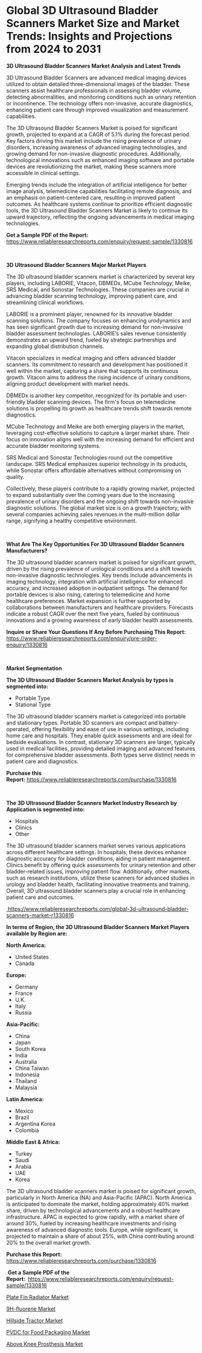 <p><h1>Global 3D Ultrasound Bladder Scanners Market Size and Market Trends: Insights and Projections from 2024 to 2031</h1></p><p><strong>3D Ultrasound Bladder Scanners Market Analysis and Latest Trends</strong></p>
<p><p>3D Ultrasound Bladder Scanners are advanced medical imaging devices utilized to obtain detailed three-dimensional images of the bladder. These scanners assist healthcare professionals in assessing bladder volume, detecting abnormalities, and monitoring conditions such as urinary retention or incontinence. The technology offers non-invasive, accurate diagnostics, enhancing patient care through improved visualization and measurement capabilities.</p><p>The 3D Ultrasound Bladder Scanners Market is poised for significant growth, projected to expand at a CAGR of 5.1% during the forecast period. Key factors driving this market include the rising prevalence of urinary disorders, increasing awareness of advanced imaging technologies, and growing demand for non-invasive diagnostic procedures. Additionally, technological innovations such as enhanced imaging software and portable devices are revolutionizing the market, making these scanners more accessible in clinical settings.</p><p>Emerging trends include the integration of artificial intelligence for better image analysis, telemedicine capabilities facilitating remote diagnosis, and an emphasis on patient-centered care, resulting in improved patient outcomes. As healthcare systems continue to prioritize efficient diagnostic tools, the 3D Ultrasound Bladder Scanners Market is likely to continue its upward trajectory, reflecting the ongoing advancements in medical imaging technologies.</p></p>
<p><strong>Get a Sample PDF of the Report:&nbsp;</strong> <a href="https://www.reliableresearchreports.com/enquiry/request-sample/1330816?utm_campaign=9&utm_medium=2&utm_source=Github&utm_content=ia&utm_term=16102024&utm_id=3d-ultrasound-bladder-scanners">https://www.reliableresearchreports.com/enquiry/request-sample/1330816</a></p>
<p>&nbsp;</p>
<p><strong>3D Ultrasound Bladder Scanners Major Market Players</strong></p>
<p><p>The 3D ultrasound bladder scanners market is characterized by several key players, including LABORIE, Vitacon, DBMEDx, MCube Technology, Meike, SRS Medical, and Sonostar Technologies. These companies are crucial in advancing bladder scanning technology, improving patient care, and streamlining clinical workflows.</p><p>LABORIE is a prominent player, renowned for its innovative bladder scanning solutions. The company focuses on enhancing urodynamics and has seen significant growth due to increasing demand for non-invasive bladder assessment technologies. LABORIE’s sales revenue consistently demonstrates an upward trend, fueled by strategic partnerships and expanding global distribution channels.</p><p>Vitacon specializes in medical imaging and offers advanced bladder scanners. Its commitment to research and development has positioned it well within the market, capturing a share that supports its continuous growth. Vitacon aims to address the rising incidence of urinary conditions, aligning product development with market needs.</p><p>DBMEDx is another key competitor, recognized for its portable and user-friendly bladder scanning devices. The firm's focus on telemedicine solutions is propelling its growth as healthcare trends shift towards remote diagnostics.</p><p>MCube Technology and Meike are both emerging players in the market, leveraging cost-effective solutions to capture a larger market share. Their focus on innovation aligns well with the increasing demand for efficient and accurate bladder monitoring systems.</p><p>SRS Medical and Sonostar Technologies round out the competitive landscape. SRS Medical emphasizes superior technology in its products, while Sonostar offers affordable alternatives without compromising on quality.</p><p>Collectively, these players contribute to a rapidly growing market, projected to expand substantially over the coming years due to the increasing prevalence of urinary disorders and the ongoing shift towards non-invasive diagnostic solutions. The global market size is on a growth trajectory, with several companies achieving sales revenues in the multi-million dollar range, signifying a healthy competitive environment.</p></p>
<p>&nbsp;</p>
<p><strong>What Are The Key Opportunities For 3D Ultrasound Bladder Scanners Manufacturers?</strong></p>
<p><p>The 3D ultrasound bladder scanners market is poised for significant growth, driven by the rising prevalence of urological conditions and a shift towards non-invasive diagnostic technologies. Key trends include advancements in imaging technology, integration with artificial intelligence for enhanced accuracy, and increased adoption in outpatient settings. The demand for portable devices is also rising, catering to telemedicine and home healthcare preferences. Market expansion is further supported by collaborations between manufacturers and healthcare providers. Forecasts indicate a robust CAGR over the next five years, fueled by continuous innovations and a growing awareness of early bladder health assessments.</p></p>
<p><strong>Inquire or Share Your Questions If Any Before Purchasing This Report:</strong> <a href="https://www.reliableresearchreports.com/enquiry/pre-order-enquiry/1330816?utm_campaign=9&utm_medium=2&utm_source=Github&utm_content=ia&utm_term=16102024&utm_id=3d-ultrasound-bladder-scanners">https://www.reliableresearchreports.com/enquiry/pre-order-enquiry/1330816</a></p>
<p>&nbsp;</p>
<p><strong>Market Segmentation</strong></p>
<p><strong>The 3D Ultrasound Bladder Scanners Market Analysis by types is segmented into:</strong></p>
<p><ul><li>Portable Type</li><li>Stational Type</li></ul></p>
<p><p>The 3D ultrasound bladder scanners market is categorized into portable and stationary types. Portable 3D scanners are compact and battery-operated, offering flexibility and ease of use in various settings, including home care and hospitals. They enable quick assessments and are ideal for bedside evaluations. In contrast, stationary 3D scanners are larger, typically used in medical facilities, providing detailed imaging and advanced features for comprehensive bladder assessments. Both types serve distinct needs in patient care and diagnostics.</p></p>
<p><strong>Purchase this Report:&nbsp;</strong><a href="https://www.reliableresearchreports.com/purchase/1330816?utm_campaign=9&utm_medium=2&utm_source=Github&utm_content=ia&utm_term=16102024&utm_id=3d-ultrasound-bladder-scanners">https://www.reliableresearchreports.com/purchase/1330816</a></p>
<p>&nbsp;</p>
<p><strong>The 3D Ultrasound Bladder Scanners Market Industry Research by Application is segmented into:</strong></p>
<p><ul><li>Hospitals</li><li>Clinics</li><li>Other</li></ul></p>
<p><p>The 3D ultrasound bladder scanners market serves various applications across different healthcare settings. In hospitals, these devices enhance diagnostic accuracy for bladder conditions, aiding in patient management. Clinics benefit by offering quick assessments for urinary retention and other bladder-related issues, improving patient flow. Additionally, other markets, such as research institutions, utilize these scanners for advanced studies in urology and bladder health, facilitating innovative treatments and training. Overall, 3D ultrasound bladder scanners play a crucial role in enhancing patient care and outcomes.</p></p>
<p><a href="https://www.reliableresearchreports.com/global-3d-ultrasound-bladder-scanners-market-r1330816?utm_campaign=9&utm_medium=2&utm_source=Github&utm_content=ia&utm_term=16102024&utm_id=3d-ultrasound-bladder-scanners">&nbsp;https://www.reliableresearchreports.com/global-3d-ultrasound-bladder-scanners-market-r1330816</a></p>
<p><strong>In terms of Region, the 3D Ultrasound Bladder Scanners Market Players available by Region are:</strong></p>
<p>
    <p> <strong> North America: </strong>
        <ul>
            <li>United States</li>
            <li>Canada</li>
        </ul>
        </p> 
    <p> <strong> Europe: </strong>
        <ul>
            <li>Germany</li>
            <li>France</li>
            <li>U.K.</li>
            <li>Italy</li>
            <li>Russia</li>
        </ul>
        </p> 
    <p> <strong> Asia-Pacific: </strong>
        <ul>
            <li>China</li>
            <li>Japan</li>
            <li>South Korea</li>
            <li>India</li>
            <li>Australia</li>
            <li>China Taiwan</li>
            <li>Indonesia</li>
            <li>Thailand</li>
            <li>Malaysia</li>
        </ul>
        </p> 
    <p> <strong> Latin America: </strong>
        <ul>
            <li>Mexico</li>
            <li>Brazil</li>
            <li>Argentina Korea</li>
            <li>Colombia</li>
        </ul>
        </p> 
    <p> <strong> Middle East & Africa: </strong>
        <ul>
            <li>Turkey</li>
            <li>Saudi</li>
            <li>Arabia</li>
            <li>UAE</li>
            <li>Korea</li>
        </ul>
    </p>
    </p>
<p><p>The 3D ultrasound bladder scanners market is poised for significant growth, particularly in North America (NA) and Asia-Pacific (APAC). North America is anticipated to dominate the market, holding approximately 40% market share, driven by technological advancements and a robust healthcare infrastructure. APAC is expected to grow rapidly, with a market share of around 30%, fueled by increasing healthcare investments and rising awareness of advanced diagnostic tools. Europe, while significant, is projected to maintain a share of about 25%, with China contributing around 20% to the overall market growth.</p></p>
<p><strong>Purchase this Report: </strong><a href="https://www.reliableresearchreports.com/purchase/1330816?utm_campaign=9&utm_medium=2&utm_source=Github&utm_content=ia&utm_term=16102024&utm_id=3d-ultrasound-bladder-scanners">https://www.reliableresearchreports.com/purchase/1330816</a></p>
<p>&nbsp;<strong>Get a Sample PDF of the Report:&nbsp;&nbsp;</strong><a href="https://www.reliableresearchreports.com/enquiry/request-sample/1330816?utm_campaign=9&utm_medium=2&utm_source=Github&utm_content=ia&utm_term=16102024&utm_id=3d-ultrasound-bladder-scanners">https://www.reliableresearchreports.com/enquiry/request-sample/1330816</a></p>
<p><strong></strong></p>
<p><p><a href="https://issuu.com/reportprime-2/docs/plate-fin-radiator-market-size-2030_c503dbc2398a6d?utm_campaign=9&utm_medium=2&utm_source=Github&utm_content=ia&utm_term=16102024&utm_id=3d-ultrasound-bladder-scanners">Plate Fin Radiator Market</a></p><p><a href="https://github.com/WashimHussain441/Market-Research-Report-List-1/blob/main/9h-fluorene-market.md?utm_campaign=9&utm_medium=2&utm_source=Github&utm_content=ia&utm_term=16102024&utm_id=3d-ultrasound-bladder-scanners">9H-fluorene Market</a></p><p><a href="https://issuu.com/reportprime-2/docs/hillside-tractor-market-size-2030.p_d305e0db9d64a5?utm_campaign=9&utm_medium=2&utm_source=Github&utm_content=ia&utm_term=16102024&utm_id=3d-ultrasound-bladder-scanners">Hillside Tractor Market</a></p><p><a href="https://github.com/Annahawkins697/Market-Research-Report-List-1/blob/main/pvdc-for-food-packaging-market.md?utm_campaign=9&utm_medium=2&utm_source=Github&utm_content=ia&utm_term=16102024&utm_id=3d-ultrasound-bladder-scanners">PVDC for Food Packaging Market</a></p><p><a href="https://www.linkedin.com/pulse/evaluating-global-above-knee-prosthesis-market-trends-growth-g0caf?utm_campaign=9&utm_medium=2&utm_source=Github&utm_content=ia&utm_term=16102024&utm_id=3d-ultrasound-bladder-scanners">Above Knee Prosthesis Market</a></p></p>